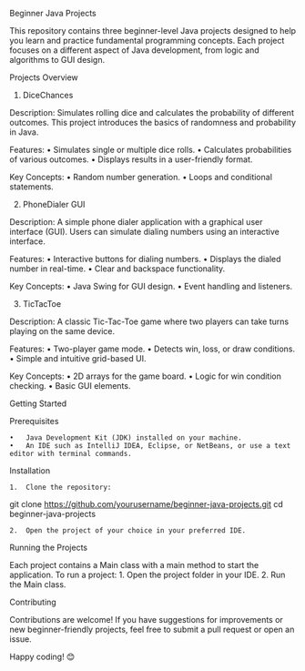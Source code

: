 Beginner Java Projects

This repository contains three beginner-level Java projects designed to help you learn and practice fundamental programming concepts. Each project focuses on a different aspect of Java development, from logic and algorithms to GUI design.

Projects Overview

1. DiceChances

Description:
Simulates rolling dice and calculates the probability of different outcomes. This project introduces the basics of randomness and probability in Java.

Features:
	•	Simulates single or multiple dice rolls.
	•	Calculates probabilities of various outcomes.
	•	Displays results in a user-friendly format.

Key Concepts:
	•	Random number generation.
	•	Loops and conditional statements.

2. PhoneDialer GUI

Description:
A simple phone dialer application with a graphical user interface (GUI). Users can simulate dialing numbers using an interactive interface.

Features:
	•	Interactive buttons for dialing numbers.
	•	Displays the dialed number in real-time.
	•	Clear and backspace functionality.

Key Concepts:
	•	Java Swing for GUI design.
	•	Event handling and listeners.

3. TicTacToe

Description:
A classic Tic-Tac-Toe game where two players can take turns playing on the same device.

Features:
	•	Two-player game mode.
	•	Detects win, loss, or draw conditions.
	•	Simple and intuitive grid-based UI.

Key Concepts:
	•	2D arrays for the game board.
	•	Logic for win condition checking.
	•	Basic GUI elements.

Getting Started

Prerequisites

	•	Java Development Kit (JDK) installed on your machine.
	•	An IDE such as IntelliJ IDEA, Eclipse, or NetBeans, or use a text editor with terminal commands.

Installation

	1.	Clone the repository:

git clone https://github.com/yourusername/beginner-java-projects.git
cd beginner-java-projects


	2.	Open the project of your choice in your preferred IDE.

Running the Projects

Each project contains a Main class with a main method to start the application. To run a project:
	1.	Open the project folder in your IDE.
	2.	Run the Main class.

Contributing

Contributions are welcome! If you have suggestions for improvements or new beginner-friendly projects, feel free to submit a pull request or open an issue.

Happy coding! 😊
